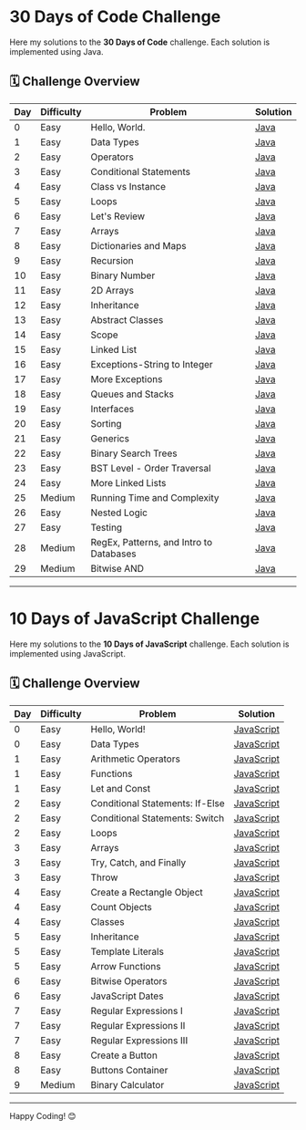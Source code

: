 # 30 Days of Code Challenge

Here my solutions to the **30 Days of Code** challenge. Each solution is implemented using Java.

## 🗓️ Challenge Overview

| Day | Difficulty | Problem                                   | Solution |
|-----|------------|-------------------------------------------|----------|
| 0   | Easy       | Hello, World.                             | [Java](30_Days_Of_Code/Day-0.java) |
| 1   | Easy       | Data Types                                | [Java](30_Days_Of_Code/Day-1.java) |
| 2   | Easy       | Operators                                 | [Java](30_Days_Of_Code/Day-2.java) |
| 3   | Easy       | Conditional Statements                    | [Java](30_Days_Of_Code/Day-3.java) |
| 4   | Easy       | Class vs Instance                         | [Java](30_Days_Of_Code/Day-4.java) |
| 5   | Easy       | Loops                                     | [Java](30_Days_Of_Code/Day-5.java) |
| 6   | Easy       | Let's Review                              | [Java](30_Days_Of_Code/Day-6.java) |
| 7   | Easy       | Arrays                                    | [Java](30_Days_Of_Code/Day-7.java) |
| 8   | Easy       | Dictionaries and Maps                     | [Java](30_Days_Of_Code/Day-8.java) |
| 9   | Easy       | Recursion                                 | [Java](30_Days_Of_Code/Day-9.java) |
| 10  | Easy       | Binary Number                             | [Java](30_Days_Of_Code/Day-10.java) |
| 11  | Easy       | 2D Arrays                                 | [Java](30_Days_Of_Code/Day-11.java) |
| 12  | Easy       | Inheritance                               | [Java](30_Days_Of_Code/Day-12.java) |
| 13  | Easy       | Abstract Classes                          | [Java](30_Days_Of_Code/Day-13.java) |
| 14  | Easy       | Scope                                     | [Java](30_Days_Of_Code/Day-14.java) |
| 15  | Easy       | Linked List                               | [Java](30_Days_Of_Code/Day-15.java) |
| 16  | Easy       | Exceptions-String to Integer              | [Java](30_Days_Of_Code/Day-16.java) |
| 17  | Easy       | More Exceptions                           | [Java](30_Days_Of_Code/Day-17.java) |
| 18  | Easy       | Queues and Stacks                         | [Java](30_Days_Of_Code/Day-18.java) |
| 19  | Easy       | Interfaces                                | [Java](30_Days_Of_Code/Day-19.java) |
| 20  | Easy       | Sorting                                   | [Java](30_Days_Of_Code/Day-20.java) |
| 21  | Easy       | Generics                                  | [Java](30_Days_Of_Code/Day-21.java) |
| 22  | Easy       | Binary Search Trees                       | [Java](30_Days_Of_Code/Day-22.java) |
| 23  | Easy       | BST Level - Order Traversal               | [Java](30_Days_Of_Code/Day-23.java) |
| 24  | Easy       | More Linked Lists                         | [Java](30_Days_Of_Code/Day-24.java) |
| 25  | Medium     | Running Time and Complexity               | [Java](30_Days_Of_Code/Day-25.java) |
| 26  | Easy       | Nested Logic                              | [Java](30_Days_Of_Code/Day-26.java) |
| 27  | Easy       | Testing                                   | [Java](30_Days_Of_Code/Day-27.java) |
| 28  | Medium     | RegEx, Patterns, and Intro to Databases   | [Java](30_Days_Of_Code/Day-28.java) |
| 29  | Medium     | Bitwise AND                               | [Java](30_Days_Of_Code/Day-29.java) |

---

# 10 Days of JavaScript Challenge

Here my solutions to the **10 Days of JavaScript** challenge. Each solution is implemented using JavaScript.

## 🗓️ Challenge Overview

| Day | Difficulty | Problem                                    | Solution |
|-----|------------|--------------------------------------------|----------|
| 0   | Easy       | Hello, World!                              | [JavaScript](10_Days_Of_JavaScript/Day-0/Hello_World.js) |
| 0   | Easy       | Data Types                                 | [JavaScript](10_Days_Of_JavaScript/Day-0.js) |
| 1   | Easy       | Arithmetic Operators                       | [JavaScript](10_Days_Of_JavaScript/Day-1.js) |
| 1   | Easy       | Functions                                  | [JavaScript](10_Days_Of_JavaScript/Day-1.js) |
| 1   | Easy       | Let and Const                              | [JavaScript](10_Days_Of_JavaScript/Day-1.js) |
| 2   | Easy       | Conditional Statements: If-Else            | [JavaScript](10_Days_Of_JavaScript/Day-2.js) |
| 2   | Easy       | Conditional Statements: Switch             | [JavaScript](10_Days_Of_JavaScript/Day-2.js) |
| 2   | Easy       | Loops                                      | [JavaScript](10_Days_Of_JavaScript/Day-2.js) |
| 3   | Easy       | Arrays                                     | [JavaScript](10_Days_Of_JavaScript/Day-3.js) |
| 3   | Easy       | Try, Catch, and Finally                    | [JavaScript](10_Days_Of_JavaScript/Day-3.js) |
| 3   | Easy       | Throw                                      | [JavaScript](10_Days_Of_JavaScript/Day-3.js) |
| 4   | Easy       | Create a Rectangle Object                  | [JavaScript](10_Days_Of_JavaScript/Day-4.js) |
| 4   | Easy       | Count Objects                              | [JavaScript](10_Days_Of_JavaScript/Day-4.js) |
| 4   | Easy       | Classes                                    | [JavaScript](10_Days_Of_JavaScript/Day-4.js) |
| 5   | Easy       | Inheritance                                | [JavaScript](10_Days_Of_JavaScript/Day-5.js) |
| 5   | Easy       | Template Literals                          | [JavaScript](10_Days_Of_JavaScript/Day-5.js) |
| 5   | Easy       | Arrow Functions                            | [JavaScript](10_Days_Of_JavaScript/Day-5.js) |
| 6   | Easy       | Bitwise Operators                          | [JavaScript](10_Days_Of_JavaScript/Day-6.js) |
| 6   | Easy       | JavaScript Dates                           | [JavaScript](10_Days_Of_JavaScript/Day-6.js) |
| 7   | Easy       | Regular Expressions I                      | [JavaScript](10_Days_Of_JavaScript/Day-7.js) |
| 7   | Easy       | Regular Expressions II                     | [JavaScript](10_Days_Of_JavaScript/Day-7.js) |
| 7   | Easy       | Regular Expressions III                    | [JavaScript](10_Days_Of_JavaScript/Day-7.js) |
| 8   | Easy       | Create a Button                            | [JavaScript](10_Days_Of_JavaScript/Day-8.js) |
| 8   | Easy       | Buttons Container                          | [JavaScript](10_Days_Of_JavaScript/Day-8.js) |
| 9   | Medium     | Binary Calculator                          | [JavaScript](10_Days_Of_JavaScript/Day-9.js) |

---

Happy Coding! 😊
